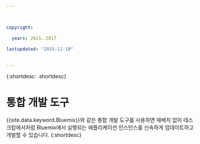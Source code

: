 ```yaml
---



copyright:

  years: 2015，2017

lastupdated: "2015-11-10"


---
```


{:shortdesc: .shortdesc}

# 통합 개발 도구


{{site.data.keyword.Bluemix}}와 같은 통합 개발 도구를 사용하면 재배치 없이 데스크탑에서처럼 Bluemix에서 실행되는 애플리케이션 인스턴스를 신속하게 업데이트하고 개발할 수 있습니다.
{:shortdesc}
